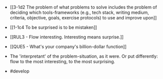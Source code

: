 - [[3-1d2 The problem of what problems to solve includes the problem of deciding which tools-frameworks (e.g., tech stack, writing medium, criteria, objective, goals, exercise protocols) to use and improve upon]]
- [[1-1c4 To be surprised is to be mistaken]]

- [[RUL3 - Flow interesting. Interesting means surprise.]]

- [[QUE5 - What's your company's billion-dollar function]]

- The 'interpretant' of the problem-situation, as it were. Or put differently: flow to the most interesting, to the most surprising.
- #develop
